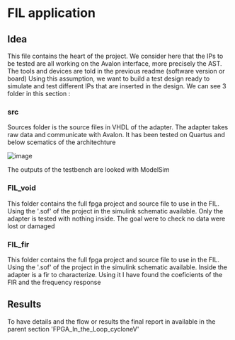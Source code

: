 # FIL application
## Idea

This file contains the heart of the project. We consider here that the IPs to be tested are all working on the Avalon interface, more precisely the AST. The tools and devices are told in the previous readme (software version or board) Using this assumption, we want to build a test design ready to simulate and test different IPs that are inserted in the design. 
We can see 3 folder in this section :
### src 

Sources folder is the source files in VHDL of the adapter. The adapter takes raw data and communicate with Avalon. It has been tested on Quartus and below scematics of the architechture

![image](https://user-images.githubusercontent.com/107047264/215060765-73fbbafa-c81a-452e-a518-790cfccd994e.png)

The outputs of the testbench are looked with ModelSim

### FIL_void

This folder contains the full fpga project and source file to use in the FIL. Using the '.sof' of the project in the simulink schematic available. Only the adapter is tested with nothing inside. The goal were to check no data were lost or damaged

### FIL_fir

This folder contains the full fpga project and source file to use in the FIL. Using the '.sof' of the project in the simulink schematic available. Inside the adapter is a fir to characterize. Using it I have found the coeficients of the FIR and the frequency response

## Results

To have details and the flow or results the final report in available in the parent section 'FPGA_In_the_Loop_cycloneV'
